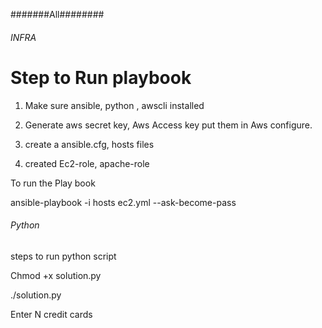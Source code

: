 #######All########
###### INFRA ######

# Step to Run playbook

1) Make sure ansible, python , awscli installed

2) Generate  aws secret key, Aws Access key  put them in Aws configure.

3) create a ansible.cfg, hosts files

4) created Ec2-role, apache-role



To run the Play book

ansible-playbook -i hosts ec2.yml --ask-become-pass



###### Python ########

steps to run python script

Chmod +x solution.py

./solution.py

Enter N credit cards
